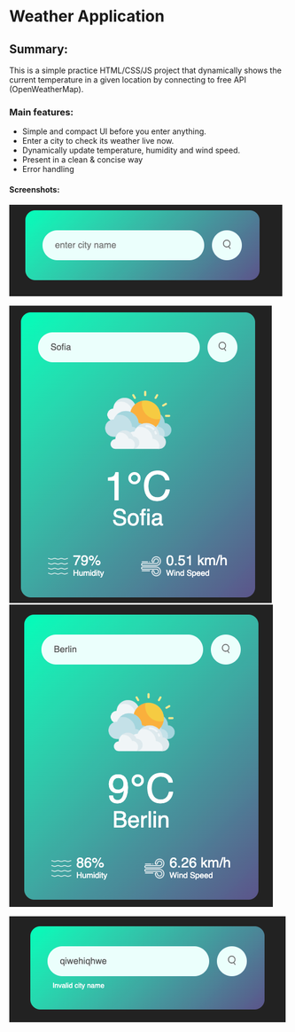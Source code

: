 # Weather Application

## Summary:

This is a simple practice HTML/CSS/JS project that dynamically shows the current temperature in a given location by connecting to free API (OpenWeatherMap).

### Main features:

- Simple and compact UI before you enter anything.
- Enter a city to check its weather live now.
- Dynamically update temperature, humidity and wind speed.
- Present in a clean & concise way
- Error handling 

#### Screenshots:

![Initial](/images/inital.png)

![demo-1](/images/demo-1.png)
![demo-2](/images/demo-2.png)

![demo-3](/images/demo-3.png)

